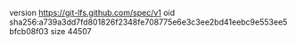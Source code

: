 version https://git-lfs.github.com/spec/v1
oid sha256:a739a3dd7fd801826f2348fe708775e6e3c3ee2bd41eebc9e553ee5bfcb08f03
size 44507
